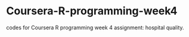 # Coursera-R-programming-week4
codes for Coursera R programming week 4 assignment: hospital quality. 
